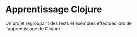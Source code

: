 # Apprentissage Clojure

Un projet regroupant des tests et exemples effectués lors de l'apprentissage de Clojure
